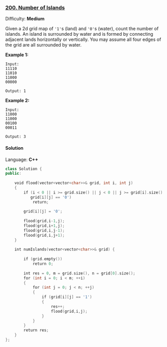 ### [200\. Number of Islands](https://leetcode.com/problems/number-of-islands/)

Difficulty: **Medium**


Given a 2d grid map of `'1'`s (land) and `'0'`s (water), count the number of islands. An island is surrounded by water and is formed by connecting adjacent lands horizontally or vertically. You may assume all four edges of the grid are all surrounded by water.

**Example 1:**

```
Input:
11110
11010
11000
00000

Output: 1
```

**Example 2:**

```
Input:
11000
11000
00100
00011

Output: 3
```


#### Solution

Language: **C++**

```c++
class Solution {
public:
    
    void flood(vector<vector<char>>& grid, int i, int j)
    {
        if (i < 0 || i >= grid.size() || j < 0 || j >= grid[i].size() ||
           grid[i][j] == '0')
            return;
​
        grid[i][j] = '0';
        
        flood(grid,i-1,j);
        flood(grid,i+1,j);
        flood(grid,i,j-1);
        flood(grid,i,j+1);
    }
    
    int numIslands(vector<vector<char>>& grid) {
        
        if (grid.empty())
            return 0;
        
        int res = 0, m = grid.size(), n = grid[0].size();
        for (int i = 0; i < m; ++i)
        {
            for (int j = 0; j < n; ++j)
            {  
                if (grid[i][j] == '1')
                {
                    res++;
                    flood(grid,i,j);
                }
            }
        }
        return res;
    }
};
```
